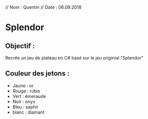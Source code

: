 // Nom : Quentin
// Date : 06.09.2018
# Splendor
## Objectif :
Recrée un jeu de plateau en C# basé sur le jeu originial "Splendor"

## Couleur des jetons :
* Jaune : or
* Rouge : rubis
* Vert : émeraude
* Noir : onyx
* Bleu : saphir
* blanc : diamant
